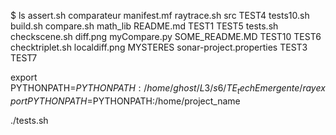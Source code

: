 $ ls
assert.sh        comparateur    manifest.mf   raytrace.sh               src     TEST4  tests10.sh
build.sh         compare.sh     math_lib      README.md                 TEST1   TEST5  tests.sh
checkscene.sh    diff.png       myCompare.py  SOME_README.MD            TEST10  TEST6
checktriplet.sh  localdiff.png  MYSTERES      sonar-project.properties  TEST3   TEST7

export PYTHONPATH=$PYTHONPATH:/home/ghost/L3/s6/TE_techEmergente/ray
export PYTHONPATH=$PYTHONPATH:/home/project_name

<!-- and -->
./tests.sh 
